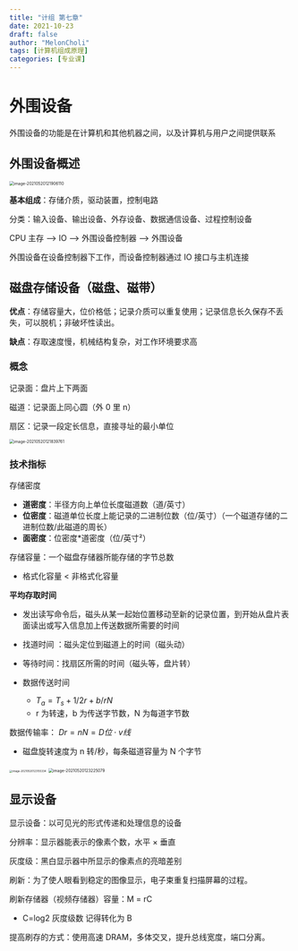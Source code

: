 ```yaml
---
title: "计组 第七章"
date: 2021-10-23
draft: false
author: "MelonCholi"
tags: [计算机组成原理]
categories: [专业课]
---
```


# 外围设备

外围设备的功能是在计算机和其他机器之间，以及计算机与用户之间提供联系

## 外围设备概述

<img src="http://markdown-1303167219.cos.ap-shanghai.myqcloud.com/image-20210520121906110.png" alt="image-20210520121906110" style="zoom:50%;" />

**基本组成**：存储介质，驱动装置，控制电路

分类：输入设备、输出设备、外存设备、数据通信设备、过程控制设备

CPU 主存 —> IO —> 外围设备控制器 —> 外围设备

外围设备在设备控制器下工作，而设备控制器通过 IO 接口与主机连接

## 磁盘存储设备（磁盘、磁带）

**优点**：存储容量大，位价格低；记录介质可以重复使用；记录信息长久保存不丢失，可以脱机；非破坏性读出。

**缺点**：存取速度慢，机械结构复杂，对工作环境要求高

### 概念

记录面：盘片上下两面

磁道：记录面上同心圆（外 0 里 n）

扇区：记录一段定长信息，直接寻址的最小单位

<img src="http://markdown-1303167219.cos.ap-shanghai.myqcloud.com/image-20210520121839761.png" alt="image-20210520121839761" style="zoom:50%;" />

### 技术指标

存储密度

- **道密度**：半径方向上单位长度磁道数（道/英寸）
- **位密度**：磁道单位长度上能记录的二进制位数（位/英寸）（一个磁道存储的二进制位数/此磁道的周长）
- **面密度**：位密度*道密度（位/英寸²）

存储容量：一个磁盘存储器所能存储的字节总数

- 格式化容量 < 非格式化容量

**平均存取时间**

- 发出读写命令后，磁头从某一起始位置移动至新的记录位置，到开始从盘片表面读出或写入信息加上传送数据所需要的时间

- 找道时间 ：磁头定位到磁道上的时间（磁头动）
- 等待时间：找扇区所需的时间（磁头等，盘片转）
- 数据传送时间
    - $T_a=T_s+1/2r+b/rN$ 
    - r 为转速，b 为传送字节数，N 为每道字节数

数据传输率： $Dr=nN=D 位⋅v 线$

- 磁盘旋转速度为 n 转/秒，每条磁道容量为 N 个字节

<img src="http://markdown-1303167219.cos.ap-shanghai.myqcloud.com/image-20210520123155334.png" alt="image-20210520123155334" style="zoom: 33%;" />

<img src="http://markdown-1303167219.cos.ap-shanghai.myqcloud.com/image-20210520123225079.png" alt="image-20210520123225079" style="zoom:50%;" />

## 显示设备

显示设备：以可见光的形式传递和处理信息的设备

分辨率：显示器能表示的像素个数，水平 × 垂直

灰度级：黑白显示器中所显示的像素点的亮暗差别

刷新：为了使人眼看到稳定的图像显示，电子束重复扫描屏幕的过程。

刷新存储器（视频存储器）容量：M = rC

- C=log2 灰度级数 记得转化为 B

提高刷存的方式：使用高速 DRAM，多体交叉，提升总线宽度，端口分离。

